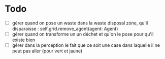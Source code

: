 # Todo

- [ ] gérer quand on pose un waste dans la waste disposal zone, qu'il disparaisse : self.grid.remove_agent(agent: Agent)
- [ ] gérer quand on transforme un un déchet et qu'on le pose pour qu'il existe bien
- [ ] gérer dans la perception le fait que ce soit une case dans laquelle il ne peut pas aller (pour vert et jaune)
